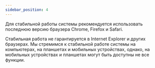 ```yaml
---
sidebar_position: 4
---
```


Для стабильной работы системы рекомендуется использовать последнюю версию браузера Chrome, Firefox и Safari.

Стабильная работа не гарантируется в Internet Explorer и других браузерах. Мы стремимся к стабильной работе системы на компьютерах, на планшетах и мобильных устройствах, однако, на мобильных устройствах и планшетах могут быть доступны не все функции.
